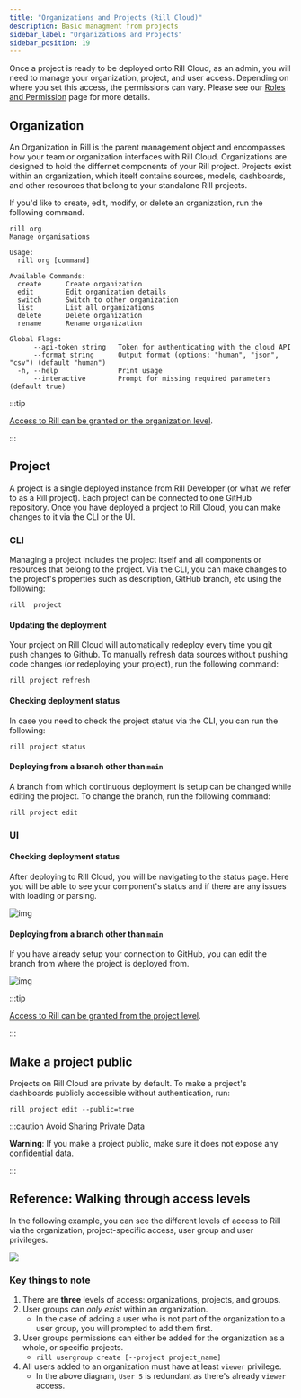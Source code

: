 ```yaml
---
title: "Organizations and Projects (Rill Cloud)"
description: Basic managment from projects 
sidebar_label: "Organizations and Projects"
sidebar_position: 19
---
```


Once a project is ready to be deployed onto Rill Cloud, as an admin, you will need to manage your organization, project, and user access. Depending on where you set this access, the permissions can vary. Please see our [Roles and Permission](roles-permissions.md) page for more details.

## Organization

An Organization in Rill is the parent management object and encompasses how your team or organization interfaces with Rill Cloud. Organizations are designed to hold the differnet components of your Rill project. Projects exist within an organization, which itself contains sources, models, dashboards, and other resources that belong to your standalone Rill projects.

If you'd like to create, edit, modify, or delete an organization, run the following command.

```
rill org
Manage organisations

Usage:
  rill org [command]

Available Commands:
  create      Create organization
  edit        Edit organization details
  switch      Switch to other organization
  list        List all organizations
  delete      Delete organization
  rename      Rename organization

Global Flags:
      --api-token string   Token for authenticating with the cloud API
      --format string      Output format (options: "human", "json", "csv") (default "human")
  -h, --help               Print usage
      --interactive        Prompt for missing required parameters (default true)
```

:::tip

[Access to Rill can be granted on the organization level](user-management.md#adding-a-member-to-the-organization).

:::

## Project

A project is a single deployed instance from Rill Developer (or what we refer to as a Rill project). Each project can be connected to one GitHub repository. Once you have deployed a project to Rill Cloud, you can make changes to it via the CLI or the UI.

### CLI
Managing a project includes the project itself and all components or resources that belong to the project. Via the CLI, you can make changes to the project's properties such as description, GitHub branch, etc using the following:
```
rill  project 
```

#### Updating the deployment

Your project on Rill Cloud will automatically redeploy every time you git push changes to Github. To manually refresh data sources without pushing code changes (or redeploying your project), run the following command:

```
rill project refresh
```


#### Checking deployment status

In case you need to check the project status via the CLI, you can run the following:
```
rill project status
```

#### Deploying from a branch other than `main`
A branch from which continuous deployment is setup can be changed while editing the project. To change the branch, run the following command:
```
rill project edit
```

### UI

#### Checking deployment status
After deploying to Rill Cloud, you will be navigating to the status page. Here you will be able to see your component's status and if there are any issues with loading or parsing.

![img](/img/manage/project-management/status.png)


#### Deploying from a branch other than `main`
If you have already setup your connection to GitHub, you can edit the branch from where the project is deployed from.

![img](/img/manage/project-management/main-branch.png)

:::tip

[Access to Rill can be granted from the project level](user-management.md#adding-a-member-to-a-specific-project).

:::


## Make a project public

Projects on Rill Cloud are private by default. To make a project's dashboards publicly accessible without authentication, run:
```
rill project edit --public=true
```

:::caution Avoid Sharing Private Data

**Warning**: If you make a project public, make sure it does not expose any confidential data.

:::


## Reference: Walking through access levels


In the following example, you can see the different levels of access to Rill via the organization, project-specific access, user group and user privileges.


<img src = '/img/manage/project-management/project-access.png' class='rounded-gif' />


### Key things to note
1. There are **three** levels of access: organizations, projects, and groups.
2. User groups can _only exist_ within an organization.
    - In the case of adding a user who is not part of the organization to a user group, you will prompted to add them first.
3. User groups permissions can either be added for the organization as a whole, or specific projects.
    - `rill usergroup create [--project project_name]`    
4. All users added to an organization must have at least `viewer` privilege. 
    - In the above diagram, `User 5` is redundant as there's already `viewer` access.

